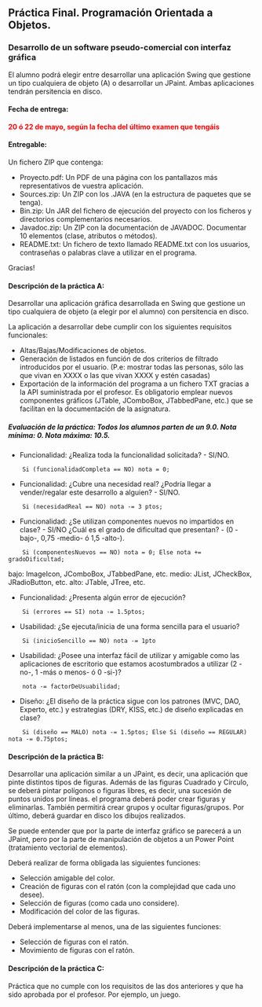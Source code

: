 ## Práctica Final. Programación Orientada a Objetos. 
### Desarrollo de un software pseudo-comercial con interfaz gráfica 
El alumno podrá elegir entre desarrollar una aplicación Swing que gestione un tipo cualquiera de objeto (A) o desarrollar un JPaint. Ambas aplicaciones tendrán persitencia en disco. 

#### Fecha de entrega:

<span style="color:red;font-weight:bold">20 ó 22 de mayo, según la fecha del último examen que tengáis</span>


#### Entregable:

Un fichero ZIP que contenga:
- Proyecto.pdf: Un PDF de una página con los pantallazos más representativos de vuestra aplicación.
- Sources.zip: Un ZIP con los .JAVA (en la estructura de paquetes que se tenga).
- Bin.zip: Un JAR del fichero de ejecución del proyecto con los ficheros y directorios complementarios necesarios.
- Javadoc.zip: Un ZIP con la documentación de JAVADOC. Documentar 10 elementos (clase, atributos o métodos).
- README.txt: Un fichero de texto llamado README.txt con los usuarios, contraseñas o palabras clave a utilizar en el programa. 

Gracias!

#### Descripción de la práctica A:

Desarrollar una aplicación gráfica desarrollada en Swing que gestione un tipo cualquiera de objeto (a elegir por el alumno) con persitencia en disco.

La aplicación a desarrollar debe cumplir con los siguientes requisitos funcionales:

- Altas/Bajas/Modificaciones de objetos.
- Generación de listados en función de dos criterios de filtrado introducidos por el usuario. (P.e: mostrar todas las personas, sólo las que vivan en XXXX o las que vivan XXXX y estén casadas)
- Exportación de la información del programa a un fichero TXT gracias a la API suministrada por el profesor.
Es obligatorio emplear nuevos componentes gráficos (JTable, JComboBox, JTabbedPane, etc.) que se facilitan en la documentación de la asignatura.

##### Evaluación de la práctica: Todos los alumnos parten de un 9.0. Nota mínima: 0. Nota máxima: 10.5.

- Funcionalidad: ¿Realiza toda la funcionalidad solicitada? - SI/NO. 
```
    Si (funcionalidadCompleta == NO) nota = 0;
```    
- Funcionalidad: ¿Cubre una necesidad real? ¿Podría llegar a vender/regalar este desarrollo a alguien? - SI/NO. 
```
    Si (necesidadReal == NO) nota -= 3 ptos;
```    
- Funcionalidad: ¿Se utilizan componentes nuevos no impartidos en clase? - SI/NO ¿Cuál es el grado de dificultad que presentan? - (0 -bajo-, 0,75 -medio- ó 1,5 -alto-). 
```
    Si (componentesNuevos == NO) nota = 0; Else nota += gradoDificultad;
```    
bajo: ImageIcon, JComboBox, JTabbedPane, etc.
medio: JList, JCheckBox, JRadioButton, etc.
alto: JTable, JTree, etc.
- Funcionalidad: ¿Presenta algún error de ejecución? 
```
    Si (errores == SI) nota -= 1.5ptos;
```    
- Usabilidad: ¿Se ejecuta/inicia de una forma sencilla para el usuario? 
```
    Si (inicioSencillo == NO) nota -= 1pto
```    
- Usabilidad: ¿Posee una interfaz fácil de utilizar y amigable como las aplicaciones de escritorio que estamos acostumbrados a utilizar (2 -no-, 1 -más o menos- ó 0 -si-)? 
```
    nota -= factorDeUsuabilidad;
```    
- Diseño: ¿El diseño de la práctica sigue con los patrones (MVC, DAO, Experto, etc.) y estrategias (DRY, KISS, etc.) de diseño explicadas en clase? 
```
    Si (diseño == MALO) nota -= 1.5ptos; Else Si (diseño == REGULAR) nota -= 0.75ptos;
```
 

#### Descripción de la práctica B:

Desarrollar una aplicación similar a un JPaint, es decir, una aplicación que pinte distintos tipos de figuras. Además de las figuras Cuadrado y Círculo, se deberá pintar polígonos o figuras libres, es decir, una sucesión de puntos unidos por líneas. el programa deberá poder crear figuras y eliminarlas. También permitirá crear grupos y ocultar figuras/grupos. Por último, deberá guardar en disco los dibujos realizados. 

Se puede entender que por la parte de interfaz gráfico se parecerá a un JPaint, pero por la parte de manipulación de objetos a un Power Point (tratamiento vectorial de elementos).

Deberá realizar de forma obligada las siguientes funciones:
- Selección amigable del color.
- Creación de figuras con el ratón (con la complejidad que cada uno desee).
- Selección de figuras (como cada uno considere).
- Modificación del color de las figuras.

Deberá implementarse al menos, una de las siguientes funciones:
- Selección de figuras con el ratón.
- Movimiento de figuras con el ratón.


#### Descripción de la práctica C:

Práctica que no cumple con los requisitos de las dos anteriores y que ha sido aprobada por el profesor. Por ejemplo, un juego.